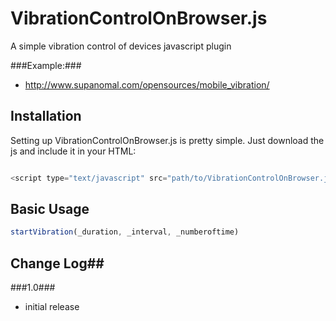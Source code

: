 # VibrationControlOnBrowser.js #

A simple vibration control of devices javascript plugin

###Example:###
- http://www.supanomal.com/opensources/mobile_vibration/




## Installation ##
Setting up VibrationControlOnBrowser.js is pretty simple. Just download the js and include it in your HTML:

```javascript

<script type="text/javascript" src="path/to/VibrationControlOnBrowser.js"></script>

```

## Basic Usage ##

```javascript
startVibration(_duration, _interval, _numberoftime)
```


## Change Log##

###1.0###
* initial release